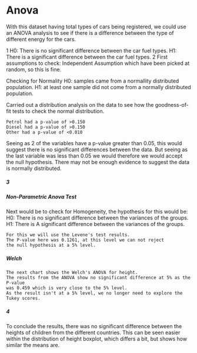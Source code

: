 # Anova
With this dataset having total types of cars being registered, we could use an ANOVA analysis to see if there is a difference between the type of different energy for the cars.

1 
    H0: There is no significant difference between the car fuel types.
    H1: There is a significant difference between the car fuel types.
2
First assumptions to check:
    Independent Assumption
    which have been picked at random, so this is fine.
    
Checking for Normality
    H0: samples came from a normallity distributed population.
    H1: at least one sample did not come from a normally distributed population.

Carried out a distribution analysis on the data to see how the goodness-of-fit tests to check the normal distribution.
    
    Petrol had a p-value of >0.150
    Diesel had a p-value of >0.150
    Other had a p-value of <0.010

Seeing as 2 of the variables have a p-value greater than 0.05, this would suggest there is no significant differences between the data. But seeing as the last variable was less than 0.05 we would therefore we would accept the null hypothesis. There may not be enough evidence to suggest the data is normally distributed.

##### 3
##### Non-Parametric Anova Test
Next would be to check for Homogeneity, the hypothesis for this would be:
    H0: There is no significant difference between the variances of the groups.
    H1: There is A significant difference between the variances of the groups.

    For this we will use the Levene's test results. 
    The P-value here was 0.1261, at this level we can not reject 
    the null hypothesis at a 5% level.

##### Welch
    The next chart shows the Welch's ANOVA for height.
    The results from the ANOVA show no significant difference at 5% as the P-value 
    was 0.459 which is very close to the 5% level.
    As the result isn't at a 5% level, we no longer need to explore the Tukey scores.
##### 4
To conclude the results, there was no significant difference between the heights of children from the different countries. This can be seen easier within the distribution of height boxplot, which differs a bit, but shows how similar the means are.